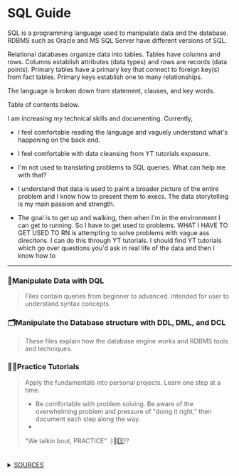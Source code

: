 # **SQL Guide**
SQL is a programming language used to manipulate data and the database. RDBMS such as Oracle and MS SQL Server have different versions of SQL. 
<br />

Relational databases organize data into tables. Tables have columns and rows. Columns establish attributes (data types) and rows are records (data points). Primary tables have a primary key that connect to foreign key(s) from fact tables. Primary keys establish one to many relationships.
<br />

The language is broken down from statement, clauses, and key words. 

Table of contents below. 


I am increasing my technical skills and documenting. Currently, <br />

- I feel comfortable reading the language and vaguely understand what's happening on the back end.
- I feel comfortable with data cleansing from YT tutorials exposure.

- I'm not used to translating problems to SQL queries. What can help me with that? 
- I understand that data is used to paint a broader picture of the entire problem and I know how to present them to execs. The data storytelling is my main passion and strength.
- The goal is to get up and walking, then when I'm in the environment I can get to running. So I have to get used to problems. WHAT I HAVE TO GET USED TO RN is attempting to solve problems with vague ass direcitons. I can do this through YT tutorials. I should find YT tutorials which go over questions you'd ask in real life of the data and then I know how to 

---

### 📶Manipulate Data with DQL
> Files contain queries from beginner to advanced. Intended for user to understand syntax concepts.



### 🗂️Manipulate the Database structure with DDL, DML, and DCL
> These files explain how the database engine works and RDBMS tools and techniques.



### ✍🏼Practice Tutorials
> Apply the fundamentals into personal projects. Learn one step at a time.
>
> - Be comfortable with problem solving. Be aware of the overwhelming problem and pressure of "doing it right," then document each step along the way.
> - 
> "We talkin bout, PRACTICE"🗦🐐3️⃣⁉️

<br>

<details>
  <summary><ins>SOURCES</ins></summary>

### 😤📺 Youtube University! Support these channels! 

> Beginner SQL w/ Joey Blue - https://www.youtube.com/@joeyblue1/playlists <br />
>
> Conceptual SQL w/ Visualizations https://www.youtube.com/@ByteByteGo
>
> Intermediate to Advanced SQL w/ Alex the Analyst - https://www.youtube.com/channel/UC7cs8q-gJRlGwj4A8OmCmXg/playlists <br />
>
> This guy is good for advanced query exposure, bad at teaching. - https://www.youtube.com/watch?v=h48xzQR3wNQ&t=438s <br />
>
> How the MS SQL Engine works w/ Brent Ozar & Joe Celko - https://www.youtube.com/watch?v=fERXOywBhlA <br /> 
>
> BI Interview Q&A - https://www.youtube.com/c/Csharp-video-tutorialsBlogspot/playlists <br />
>
>  
>
> SQL, PYTHON, and CS 101 playlist - https://www.youtube.com/@Fireship/playlists
>
> 
<!--
To make this guide better look up these YT channels
BASICS
https://www.youtube.com/watch?v=p3qvj9hO_Bo
https://www.youtube.com/watch?v=Cz3WcZLRaWc
-->


</details>

